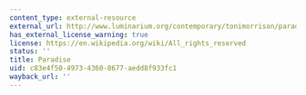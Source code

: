 ```yaml
---
content_type: external-resource
external_url: http://www.luminarium.org/contemporary/tonimorrison/paradise.htm
has_external_license_warning: true
license: https://en.wikipedia.org/wiki/All_rights_reserved
status: ''
title: Paradise
uid: c83e4f50-4973-4360-8677-aedd8f933fc1
wayback_url: ''
---
```

